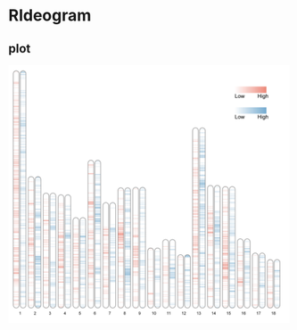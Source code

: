 # RIdeogram
## plot
![image](https://github.com/BinZheng1998/YZWL/blob/main/Software/R/RIdeogram/pig_chr_dentisy.png)
